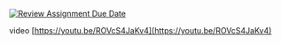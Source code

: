 [![Review Assignment Due Date](https://classroom.github.com/assets/deadline-readme-button-22041afd0340ce965d47ae6ef1cefeee28c7c493a6346c4f15d667ab976d596c.svg)](https://classroom.github.com/a/vDrr54Dh)

video [https://youtu.be/ROVcS4JaKv4](https://youtu.be/ROVcS4JaKv4)
